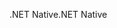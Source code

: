<span data-ttu-id="6e1a9-101">.NET Native</span><span class="sxs-lookup"><span data-stu-id="6e1a9-101">.NET Native</span></span>